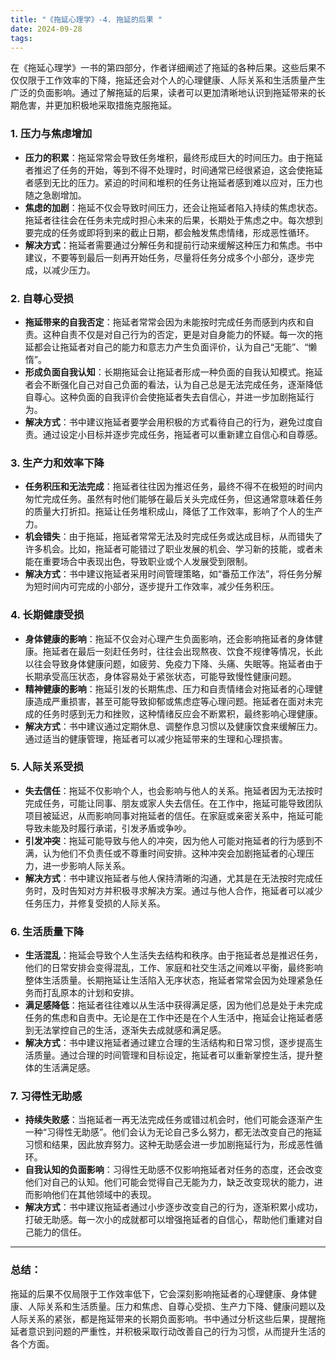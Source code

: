 ```yaml
---
title: "《拖延心理学》-4. 拖延的后果 "
date: 2024-09-28
tags: 
---
```

在《拖延心理学》一书的第四部分，作者详细阐述了拖延的各种后果。这些后果不仅仅限于工作效率的下降，拖延还会对个人的心理健康、人际关系和生活质量产生广泛的负面影响。通过了解拖延的后果，读者可以更加清晰地认识到拖延带来的长期危害，并更加积极地采取措施克服拖延。

### 1. **压力与焦虑增加**
- **压力的积累**：拖延常常会导致任务堆积，最终形成巨大的时间压力。由于拖延者推迟了任务的开始，等到不得不处理时，时间通常已经很紧迫，这会使拖延者感到无比的压力。紧迫的时间和堆积的任务让拖延者感到难以应对，压力也随之急剧增加。
- **焦虑的加剧**：拖延不仅会导致时间压力，还会让拖延者陷入持续的焦虑状态。拖延者往往会在任务未完成时担心未来的后果，长期处于焦虑之中。每次想到要完成的任务或即将到来的截止日期，都会触发焦虑情绪，形成恶性循环。
- **解决方式**：拖延者需要通过分解任务和提前行动来缓解这种压力和焦虑。书中建议，不要等到最后一刻再开始任务，尽量将任务分成多个小部分，逐步完成，以减少压力。

### 2. **自尊心受损**
- **拖延带来的自我否定**：拖延者常常会因为未能按时完成任务而感到内疚和自责。这种自责不仅是对自己行为的否定，更是对自身能力的怀疑。每一次的拖延都会让拖延者对自己的能力和意志力产生负面评价，认为自己“无能”、“懒惰”。
- **形成负面自我认知**：长期拖延会让拖延者形成一种负面的自我认知模式。拖延者会不断强化自己对自己负面的看法，认为自己总是无法完成任务，逐渐降低自尊心。这种负面的自我评价会使拖延者失去自信心，并进一步加剧拖延行为。
- **解决方式**：书中建议拖延者要学会用积极的方式看待自己的行为，避免过度自责。通过设定小目标并逐步完成任务，拖延者可以重新建立自信心和自尊感。

### 3. **生产力和效率下降**
- **任务积压和无法完成**：拖延者往往因为推迟任务，最终不得不在极短的时间内匆忙完成任务。虽然有时他们能够在最后关头完成任务，但这通常意味着任务的质量大打折扣。拖延让任务堆积成山，降低了工作效率，影响了个人的生产力。
- **机会错失**：由于拖延，拖延者常常无法及时完成任务或达成目标，从而错失了许多机会。比如，拖延者可能错过了职业发展的机会、学习新的技能，或者未能在重要场合中表现出色，导致职业或个人发展受到限制。
- **解决方式**：书中建议拖延者采用时间管理策略，如“番茄工作法”，将任务分解为短时间内可完成的小部分，逐步提升工作效率，减少任务积压。

### 4. **长期健康受损**
- **身体健康的影响**：拖延不仅会对心理产生负面影响，还会影响拖延者的身体健康。拖延者在最后一刻赶任务时，往往会出现熬夜、饮食不规律等情况，长此以往会导致身体健康问题，如疲劳、免疫力下降、头痛、失眠等。拖延者由于长期承受高压状态，身体容易处于紧张状态，可能导致慢性健康问题。
- **精神健康的影响**：拖延引发的长期焦虑、压力和自责情绪会对拖延者的心理健康造成严重损害，甚至可能导致抑郁或焦虑症等心理问题。拖延者在面对未完成的任务时感到无力和挫败，这种情绪反应会不断累积，最终影响心理健康。
- **解决方式**：书中建议通过定期休息、调整作息习惯以及健康饮食来缓解压力。通过适当的健康管理，拖延者可以减少拖延带来的生理和心理损害。

### 5. **人际关系受损**
- **失去信任**：拖延不仅影响个人，也会影响与他人的关系。拖延者因为无法按时完成任务，可能让同事、朋友或家人失去信任。在工作中，拖延可能导致团队项目被延迟，从而影响同事对拖延者的信任。在家庭或亲密关系中，拖延可能导致未能及时履行承诺，引发矛盾或争吵。
- **引发冲突**：拖延可能导致与他人的冲突，因为他人可能对拖延者的行为感到不满，认为他们不负责任或不尊重时间安排。这种冲突会加剧拖延者的心理压力，进一步影响人际关系。
- **解决方式**：书中建议拖延者与他人保持清晰的沟通，尤其是在无法按时完成任务时，及时告知对方并积极寻求解决方案。通过与他人合作，拖延者可以减少任务压力，并修复受损的人际关系。

### 6. **生活质量下降**
- **生活混乱**：拖延会导致个人生活失去结构和秩序。由于拖延者总是推迟任务，他们的日常安排会变得混乱，工作、家庭和社交生活之间难以平衡，最终影响整体生活质量。长期拖延让生活陷入无序状态，拖延者常常会因为处理紧急任务而打乱原本的计划和安排。
- **满足感降低**：拖延者往往难以从生活中获得满足感，因为他们总是处于未完成任务的焦虑和自责中。无论是在工作中还是在个人生活中，拖延会让拖延者感到无法掌控自己的生活，逐渐失去成就感和满足感。
- **解决方式**：书中建议拖延者通过建立合理的生活结构和日常习惯，逐步提高生活质量。通过合理的时间管理和目标设定，拖延者可以重新掌控生活，提升整体的生活满足感。

### 7. **习得性无助感**
- **持续失败感**：当拖延者一再无法完成任务或错过机会时，他们可能会逐渐产生一种“习得性无助感”。他们会认为无论自己多么努力，都无法改变自己的拖延习惯和结果，因此放弃努力。这种无助感会进一步加剧拖延行为，形成恶性循环。
- **自我认知的负面影响**：习得性无助感不仅影响拖延者对任务的态度，还会改变他们对自己的认知。他们可能会觉得自己无能为力，缺乏改变现状的能力，进而影响他们在其他领域中的表现。
- **解决方式**：书中建议拖延者通过小步逐步改变自己的行为，逐渐积累小成功，打破无助感。每一次小的成就都可以增强拖延者的自信心，帮助他们重建对自己能力的信任。

---

### 总结：
拖延的后果不仅局限于工作效率低下，它会深刻影响拖延者的心理健康、身体健康、人际关系和生活质量。压力和焦虑、自尊心受损、生产力下降、健康问题以及人际关系的紧张，都是拖延带来的长期负面影响。书中通过分析这些后果，提醒拖延者意识到问题的严重性，并积极采取行动改善自己的行为习惯，从而提升生活的各个方面。